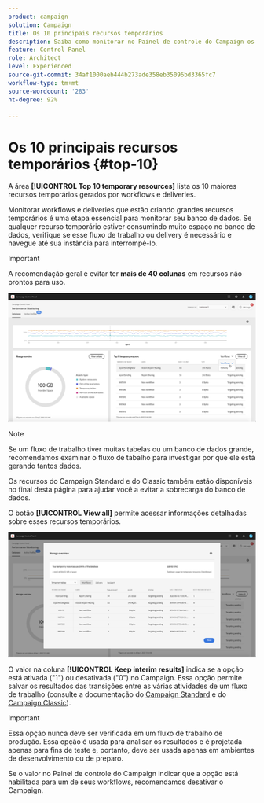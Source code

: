 ```yaml
---
product: campaign
solution: Campaign
title: Os 10 principais recursos temporários
description: Saiba como monitorar no Painel de controle do Campaign os 10 maiores recursos temporários gerados por workflows e deliveries no banco de dados do Campaign.
feature: Control Panel
role: Architect
level: Experienced
source-git-commit: 34af1000aeb444b273ade358eb35096bd3365fc7
workflow-type: tm+mt
source-wordcount: '283'
ht-degree: 92%

---
```


# Os 10 principais recursos temporários {#top-10}

A área **[!UICONTROL Top 10 temporary resources]** lista os 10 maiores recursos temporários gerados por workflows e deliveries.

Monitorar workflows e deliveries que estão criando grandes recursos temporários é uma etapa essencial para monitorar seu banco de dados. Se qualquer recurso temporário estiver consumindo muito espaço no banco de dados, verifique se esse fluxo de trabalho ou delivery é necessário e navegue até sua instância para interrompê-lo.

>[!IMPORTANT]
>
>A recomendação geral é evitar ter **mais de 40 colunas** em recursos não prontos para uso.

![](assets/database-top10.png)

>[!NOTE]
>
>Se um fluxo de trabalho tiver muitas tabelas ou um banco de dados grande, recomendamos examinar o fluxo de tabalho para investigar por que ele está gerando tantos dados.
>
>Os recursos do Campaign Standard e do Classic também estão disponíveis no final desta página para ajudar você a evitar a sobrecarga do banco de dados.

O botão **[!UICONTROL View all]** permite acessar informações detalhadas sobre esses recursos temporários.

![](assets/database-top10-view.png)

O valor na coluna **[!UICONTROL Keep interim results]** indica se a opção está ativada (&quot;1&quot;) ou desativada (&quot;0&quot;) no Campaign. Essa opção permite salvar os resultados das transições entre as várias atividades de um fluxo de trabalho (consulte a documentação do [Campaign Standard](https://experienceleague.adobe.com/docs/campaign-standard/using/managing-processes-and-data/executing-a-workflow/managing-execution-options.html?lang=pt-BR) e do [Campaign Classic](https://experienceleague.adobe.com/docs/campaign-classic/using/automating-with-workflows/introduction/workflow-best-practices.html?lang=pt-BR#logs)).

>[!IMPORTANT]
>
>Essa opção nunca deve ser verificada em um fluxo de trabalho de produção. Essa opção é usada para analisar os resultados e é projetada apenas para fins de teste e, portanto, deve ser usada apenas em ambientes de desenvolvimento ou de preparo.
>
>Se o valor no Painel de controle do Campaign indicar que a opção está habilitada para um de seus workflows, recomendamos desativar o Campaign.
